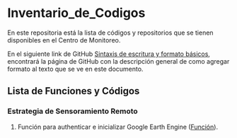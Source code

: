 # Inventario_de_Codigos
En este repositoria está la lista de códigos y repositorios que se tienen disponibles en el Centro de Monitoreo.

En el siguiente link de GitHub [Sintaxis de escritura y formato básicos](https://docs.github.com/es/get-started/writing-on-github/getting-started-with-writing-and-formatting-on-github/basic-writing-and-formatting-syntax), encontrará la página de GitHub con la descripción general de como agregar formato al texto que se ve en este documento.

## Lista de Funciones y Códigos
### Estrategia de Sensoramiento Remoto
1. Función para authenticar e inicializar Google Earth Engine ([Función](https://github.com/kballesterosanla/Git-GItHub_ANLA)).
